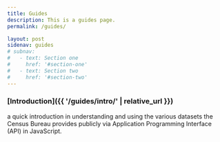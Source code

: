 ```yaml
---
title: Guides
description: This is a guides page.
permalink: /guides/

layout: post
sidenav: guides
# subnav:
#   - text: Section one
#     href: '#section-one'
#   - text: Section two
#     href: '#section-two'
---
```


### [Introduction]({{ '/guides/intro/' | relative_url }})
a quick introduction in understanding and using the various datasets the Census Bureau provides publicly via Application Programming Interface (API) in JavaScript.